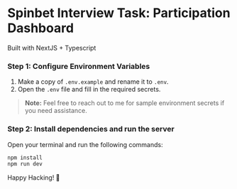 # Spinbet Interview Task: Participation Dashboard

Built with NextJS + Typescript

### Step 1: Configure Environment Variables

1. Make a copy of `.env.example` and rename it to `.env`.
2. Open the `.env` file and fill in the required secrets.

> **Note:** Feel free to reach out to me for sample environment secrets if you need assistance.

### Step 2: Install dependencies and run the server

Open your terminal and run the following commands:

```bash
npm install
npm run dev
```

Happy Hacking! 🎉
